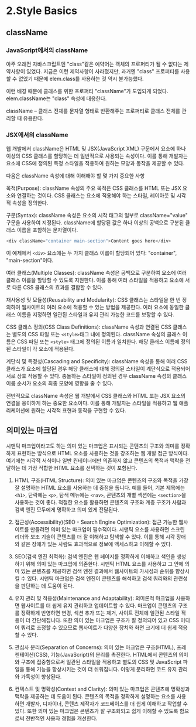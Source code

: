 # 2.Style Basics

## className

### JavaScript에서의 className

아주 오래전 자바스크립트엔 "class"같은 예약어는 객체의 프로퍼티가 될 수 없다는 제약사항이 있었다.
지금은 이런 제약사항이 사라졌지만, 과거엔 "class" 프로퍼티를 사용할 수 없었기 때문에 elem.class를 사용하는 것 역시 불가능했다.

이런 배경 때문에 클래스를 위한 프로퍼티 "className"가 도입되게 되었다. elem.className는 "class" 속성에 대응한다.

className – 클래스 전체를 문자열 형태로 반환해주는 프로퍼티로 클래스 전체를 관리할 때 유용한다.

### JSX에서의 className

웹 개발에서 className은 HTML 및 JSX(JavaScript XML) 구문에서 요소에 하나 이상의 CSS 클래스를 할당하는 데 일반적으로 사용되는 속성이다.
이를 통해 개발자는 요소에 CSS에 정의된 특정 스타일을 적용하여 원하는 모양과 동작을 제공할 수 있다.

다음은 className 속성에 대해 이해해야 할 몇 가지 중요한 사항

목적(Purpose): className 속성의 주요 목적은 CSS 클래스를 HTML 또는 JSX 요소와 연결하는 것이다. CSS 클래스는 요소에 적용해야 하는 스타일, 레이아웃 및 시각적 속성을 정의한다.

구문(Syntax): className 속성은 요소의 시작 태그의 일부로 className="value" 구문을 사용하여 지정된다. className에 할당된 값은 하나 이상의 공백으로 구분된 클래스 이름을 포함하는 문자열이다.

```js
<div className="container main-section">Content goes here</div>
```

이 예제에서 `<div>` 요소에는 두 가지 클래스 이름이 할당되어 있다: "container", "main-section"이다.

여러 클래스(Multiple Classes): className 속성은 공백으로 구분하여 요소에 여러 클래스 이름을 할당할 수 있도록 지원한다. 이를 통해 여러 스타일을 적용하고 요소에 서로 다른 CSS 클래스의 효과를 결합할 수 있다.

재사용성 및 모듈성(Reusability and Modularity): CSS 클래스는 스타일을 한 번 정의하여 웹사이트의 여러 요소에 적용할 수 있는 방법을 제공한다. 여러 요소에 동일한 클래스 이름을 지정하면 일관된 스타일과 유지 관리 가능한 코드를 보장할 수 있다.

CSS 클래스 정의(CSS Class Definitions): className 속성과 연결된 CSS 클래스는 별도의 CSS 파일 또는 `<style>`태그 내에 정의된다. className 속성의 클래스 이름은 CSS 파일 또는 `<style>` 태그에 정의된 이름과 일치한다. 해당 클래스 이름에 정의된 스타일이 각 요소에 적용된다.

계단식 및 특정성(Cascading and Specificity): className 속성을 통해 여러 CSS 클래스가 요소에 할당된 경우 해당 클래스에 대해 정의된 스타일이 계단식으로 적용되어 서로 상호 작용할 수 있다. 충돌하는 스타일이 정의된 경우 className 속성의 클래스 이름 순서가 요소의 최종 모양에 영향을 줄 수 있다.

전반적으로 className 속성은 웹 개발에서 CSS 클래스와 HTML 또는 JSX 요소의 연결을 용이하게 하는 중요한 요소이다. 이를 통해 개발자는 스타일을 적용하고 웹 애플리케이션에 원하는 시각적 표현과 동작을 구현할 수 있다.

## 의미있는 마크업

시맨틱 마크업이라고도 하는 의미 있는 마크업은 표시되는 콘텐츠의 구조와 의미를 정확하게 표현하는 방식으로 HTML 요소를 사용하는 것을 강조하는 웹 개발 접근 방식이다. 여기에는 시각적 서식이나 일반 컨테이너에만 의존하지 않고 콘텐츠의 목적과 맥락을 전달하는 데 가장 적합한 HTML 요소를 선택하는 것이 포함된다.

1. HTML 구조(HTML Structure): 의미 있는 마크업은 콘텐츠의 구조와 목적을 가장 잘 설명하는 HTML 요소를 사용하는 데 중점을 둡니다. 예를 들어, 기본 제목에는 `<h1>`, 단락에는 `<p>`, 탐색 메뉴에는 `<nav>`, 콘텐츠의 개별 섹션에는 `<section>`을 사용하는 것이 좋다. 적절한 요소를 활용하면 콘텐츠의 구조와 계층 구조가 사람과 검색 엔진 모두에게 명확하고 의미 있게 전달된다.

2. 접근성(Accessibility)(SEO - Search Engine Optimization): 접근 가능한 웹사이트를 만들려면 의미 있는 마크업이 필수적이다. 시맨틱 요소를 사용하면 스크린 리더와 보조 기술이 콘텐츠를 더 잘 이해하고 탐색할 수 있다. 이를 통해 시각 장애와 같은 장애가 있는 사람도 효과적으로 정보에 액세스하고 이해할 수 있다.

3. SEO(검색 엔진 최적화): 검색 엔진은 웹 페이지를 정확하게 이해하고 색인을 생성하기 위해 의미 있는 마크업에 의존한다. 시맨틱 HTML 요소를 사용하고 그 안에 의미 있는 콘텐츠를 제공하면 검색 엔진 결과에서 웹사이트의 가시성과 순위를 향상시킬 수 있다. 시맨틱 마크업은 검색 엔진이 콘텐츠를 해석하고 검색 쿼리와의 관련성을 판단하는 데 도움이 된다.

4. 유지 관리 및 적응성(Maintenance and Adaptability): 의미론적 마크업을 사용하면 웹사이트를 더 쉽게 유지 관리하고 업데이트할 수 있다. 마크업이 콘텐츠의 구조를 정확하게 반영하면 변경, 섹션 추가 또는 제거, 사이트 전체에 일관된 스타일 적용이 더 간단해집니다. 또한 의미 있는 마크업은 구조가 잘 정의되어 있고 CSS 미디어 쿼리로 조정할 수 있으므로 웹사이트가 다양한 장치와 화면 크기에 더 쉽게 적응할 수 있다.

5. 관심사 분리(Separation of Concerns): 의미 있는 마크업은 구조(HTML), 프레젠테이션(CSS), 기능(JavaScript)의 분리를 촉진한다. HTML에서 콘텐츠의 의미와 구조에 집중함으로써 일관된 스타일을 적용하고 별도의 CSS 및 JavaScript 파일을 통해 기능을 향상시키는 것이 더 쉬워집니다. 이렇게 분리하면 코드 유지 관리와 가독성이 향상된다.

6. 컨텍스트 및 명확성(Context and Clarity): 의미 있는 마크업은 콘텐츠에 명확성과 맥락을 제공하는 데 도움이 된다. 콘텐츠의 목적을 정확하게 설명하는 요소를 사용하면 개발자, 디자이너, 콘텐츠 제작자가 코드베이스를 더 쉽게 이해하고 작업할 수 있다. 또한 의미 있는 마크업은 콘텐츠가 잘 구조화되고 쉽게 이해할 수 있도록 함으로써 전반적인 사용자 경험을 개선한다.
